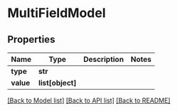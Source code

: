 # MultiFieldModel

## Properties
Name | Type | Description | Notes
------------ | ------------- | ------------- | -------------
**type** | **str** |  | 
**value** | **list[object]** |  | 

[[Back to Model list]](../README.md#documentation-for-models) [[Back to API list]](../README.md#documentation-for-api-endpoints) [[Back to README]](../README.md)


